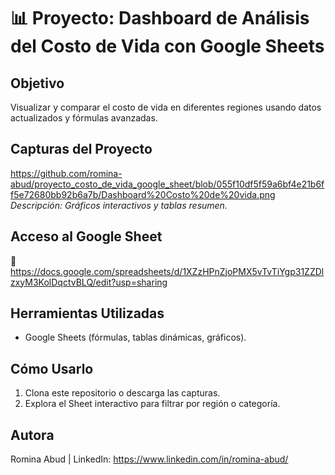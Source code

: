 # 📊 Proyecto: Dashboard de Análisis del Costo de Vida con Google Sheets

## Objetivo
Visualizar y comparar el costo de vida en diferentes regiones usando datos actualizados y fórmulas avanzadas.

## Capturas del Proyecto
https://github.com/romina-abud/proyecto_costo_de_vida_google_sheet/blob/055f10df5f59a6bf4e21b6ff5e72680bb92b6a7b/Dashboard%20Costo%20de%20vida.png
*Descripción: Gráficos interactivos y tablas resumen.*

## Acceso al Google Sheet
🔗 https://docs.google.com/spreadsheets/d/1XZzHPnZjoPMX5vTvTiYgp31ZZDlzxyM3KolDqctvBLQ/edit?usp=sharing

## Herramientas Utilizadas
- Google Sheets (fórmulas, tablas dinámicas, gráficos).

## Cómo Usarlo
1. Clona este repositorio o descarga las capturas.
2. Explora el Sheet interactivo para filtrar por región o categoría.

## Autora
Romina Abud | LinkedIn: https://www.linkedin.com/in/romina-abud/

